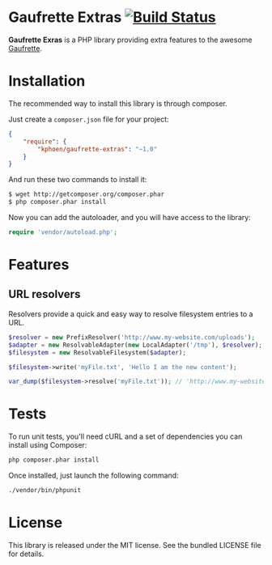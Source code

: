 Gaufrette Extras [![Build Status](https://travis-ci.org/K-Phoen/gaufrette-extras.png?branch=master)](https://travis-ci.org/K-Phoen/gaufrette-extras)
=========================

**Gaufrette Exras** is a PHP library providing extra features to the awesome
[Gaufrette](https://github.com/KnpLabs/Gaufrette).


Installation
============

The recommended way to install this library is through composer.

Just create a `composer.json` file for your project:

```json
{
    "require": {
        "kphoen/gaufrette-extras": "~1.0"
    }
}
```

And run these two commands to install it:

```bash
$ wget http://getcomposer.org/composer.phar
$ php composer.phar install
```


Now you can add the autoloader, and you will have access to the library:

```php
require 'vendor/autoload.php';
```


Features
========

URL resolvers
-------------

Resolvers provide a quick and easy way to resolve filesystem entries to a URL.

```php
$resolver = new PrefixResolver('http://www.my-website.com/uploads');
$adapter = new ResolvableAdapter(new LocalAdapter('/tmp'), $resolver);
$filesystem = new ResolvableFilesystem($adapter);

$filesystem->write('myFile.txt', 'Hello I am the new content');

var_dump($filesystem->resolve('myFile.txt')); // 'http://www.my-website.com/uploads/myFile.txt'
```


Tests
=====

To run unit tests, you'll need cURL and a set of dependencies you can install
using Composer:

```bash
php composer.phar install
```

Once installed, just launch the following command:

```bash
./vendor/bin/phpunit
```


License
=======

This library is released under the MIT license. See the bundled LICENSE file
for details.
